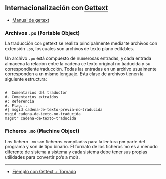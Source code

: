 ## Internacionalización con [Gettext](https://www.gnu.org/software/gettext/manual/html_node/PO-Files.html)

- [Manual de gettext](https://www.gnu.org/software/gettext/manual/html_node/index.html#SEC_Contents)

### Archivos `.po` (Portable Object)
La traducción con gettext se realiza principalmente mediante archivos con extensión `.po`, los cuales son archivos de texto plano editables.

Un archivo `.po` está compuesto de numerosas entradas, y cada entrada almacena la relación entre la cadena de texto original no traducida y su correspondiente traducción. Todas las entradas en un archivo usualmente corresponden a un mismo lenguaje. Esta clase de archivos tienen la siguiente estructura:

```

#  Comentarios del traductor
#. Comentarios extraídos
#: Referencia
#, Flag...
#| msgid cadena-de-texto-previa-no-traducida
msgid cadena-de-texto-no-traducida
msgstr cadena-de-texto-traducida
```

### Ficheros `.mo` (Machine Object)
Los fichero `.mo` son ficheros compilados para la lectura por parte del programa y son de tipo binario. El formato de los ficheros mo es a menudo diferente de sistema a sistema y cada sistema debe tener sus propias utilidades para convertir po’s a mo’s.


_____________________

- [Ejemplo con Gettext + Tornado](https://github.com/mondeja/fullstack/tree/master/backend/src/038-internacionalizacion/gettext/tornado)